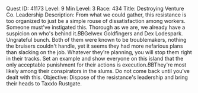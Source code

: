 Quest ID: 41173
Level: 9
Min Level: 3
Race: 434
Title: Destroying Venture Co. Leadership
Description: From what we could gather, this resistance is too organized to just be a simple rouse of dissatisfaction among workers. Someone must've instigated this. Thorough as we are, we already have a suspicion on who's behind it.$B$BGelwex Goldfingers and Dex Lodespark. Ungrateful bunch. Both of them were known to be troublemakers, nothing the bruisers couldn't handle, yet it seems they had more nefarious plans than slacking on the job. Whatever they're planning, you will stop them right in their tracks. Set an example and show everyone on this island that the only acceptable punishment for their actions is execution.$B$BThey're most likely among their conspirators in the slums. Do not come back until you've dealt with this.
Objective: Dispose of the resistance's leadership and bring their heads to Taxxlo Rustgate.
